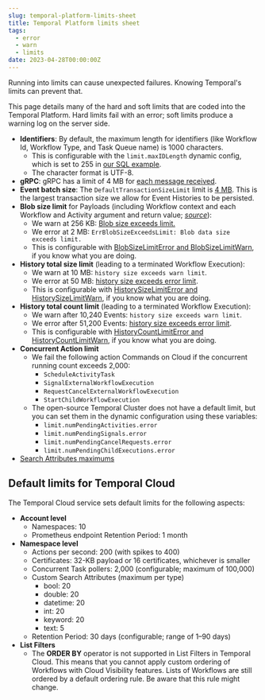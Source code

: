 ```yaml
---
slug: temporal-platform-limits-sheet
title: Temporal Platform limits sheet
tags:
  - error
  - warn
  - limits
date: 2023-04-28T00:00:00Z
---
```


Running into limits can cause unexpected failures.
Knowing Temporal's limits can prevent that.

This page details many of the hard and soft limits that are coded into the Temporal Platform.
Hard limits fail with an error; soft limits produce a warning log on the server side.

<!-- truncate -->

- **Identifiers**: By default, the maximum length for identifiers (like Workflow Id, Workflow Type, and Task Queue name) is 1000 characters.
  - This is configurable with the `limit.maxIDLength` dynamic config, which is set to 255 in [our SQL example](https://github.com/temporalio/docker-compose/blob/93d382ef9133e4cde8ce311de5153cd0cc9fbd0c/dynamicconfig/development-sql.yaml#L1-L2).
  - The character format is UTF-8.
- **gRPC**: gRPC has a limit of 4 MB for [each message received](https://github.com/grpc/grpc/blob/v1.36.2/include/grpc/impl/codegen/grpc_types.h#L466).
- **Event batch size**: The `DefaultTransactionSizeLimit` limit is [4 MB](https://github.com/temporalio/temporal/pull/1363).
  This is the largest transaction size we allow for Event Histories to be persisted.
- **Blob size limit** for Payloads (including Workflow context and each Workflow and Activity argument and return value; _[source](https://github.com/temporalio/temporal/blob/v1.7.0/service/frontend/service.go#L133-L134)_):
  - We warn at 256 KB: [Blob size exceeds limit.](https://github.com/temporalio/temporal/blob/fee1c43823699e90b330680a8efeb9d8dbee8cf3/common/util.go#L568)
  - We error at 2 MB: `ErrBlobSizeExceedsLimit: Blob data size exceeds limit.`
  - This is configurable with [BlobSizeLimitError and BlobSizeLimitWarn](https://github.com/temporalio/temporal/blob/v1.7.0/service/history/configs/config.go#L378-L379), if you know what you are doing.
- **History total size limit** (leading to a terminated Workflow Execution):
  - We warn at 10 MB: `history size exceeds warn limit`.
  - We error at 50 MB: [history size exceeds error limit](https://github.com/temporalio/temporal/blob/v1.7.0/service/history/workflowExecutionContext.go#L1204).
  - This is configurable with [HistorySizeLimitError and HistorySizeLimitWarn](https://github.com/temporalio/temporal/blob/v1.7.0/service/history/configs/config.go#L380-L381), if you know what you are doing.
- **History total count limit** (leading to a terminated Workflow Execution):
  - We warn after 10,240 Events: `history size exceeds warn limit`.
  - We error after 51,200 Events: [history size exceeds error limit](https://github.com/temporalio/temporal/blob/v1.7.0/service/history/workflowExecutionContext.go#L1204).
  - This is configurable with [HistoryCountLimitError and HistoryCountLimitWarn](https://github.com/temporalio/temporal/blob/v1.7.0/service/history/configs/config.go#L382-L383), if you know what you are doing.
- **Concurrent Action limit**
  - We fail the following action Commands on Cloud if the concurrent running count exceeds 2,000:
    - `ScheduleActivityTask`
    - `SignalExternalWorkflowExecution`
    - `RequestCancelExternalWorkflowExecution`
    - `StartChildWorkflowExecution`
  - The open-source Temporal Cluster does not have a default limit, but you can set them in the dynamic configuration using these variables:
    - `limit.numPendingActivities.error`
    - `limit.numPendingSignals.error`
    - `limit.numPendingCancelRequests.error`
    - `limit.numPendingChildExecutions.error`
- [Search Attributes maximums](/visibility/#custom-search-attributes-limits)

## Default limits for Temporal Cloud

The Temporal Cloud service sets default limits for the following aspects:

- **Account level**
  - Namespaces: 10
  - Prometheus endpoint Retention Period: 1 month
- **Namespace level**
  - Actions per second: 200 (with spikes to 400)
  - Certificates: 32-KB payload or 16 certificates, whichever is smaller
  - Concurrent Task pollers: 2,000 (configurable; maximum of 100,000)
  - Custom Search Attributes (maximum per type)
    - bool: 20
    - double: 20
    - datetime: 20
    - int: 20
    - keyword: 20
    - text: 5
  - Retention Period: 30 days (configurable; range of 1–90 days)
- **List Filters**
  - The **ORDER BY** operator is not supported in List Filters in Temporal Cloud.
    This means that you cannot apply custom ordering of Workflows with Cloud Visibility features.
    Lists of Workflows are still ordered by a default ordering rule.
    Be aware that this rule might change.
